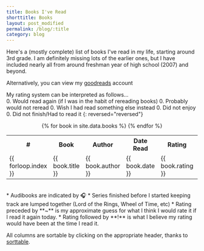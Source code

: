 ```yaml
---
title: Books I've Read
shorttitle: Books
layout: post_modified
permalink: /blog/:title
category: blog
---
```

<script src="{{ site.baseurl}}/assets/js/sorttable.js"></script>
<script src="{{ site.baseurl}}/assets/js/lastmod.js" type="text/javascript"></script>

<span class="blogpost">
Here's a (mostly complete) list of books I've read in my life, starting around 3rd grade. I am definitely missing lots of the earlier ones, but I have included nearly all from around freshman year of high school (2007) and beyond.

Alternatively, you can view my <a href="https://www.goodreads.com/jeffsolo"> goodreads</a> account  

My rating system can be interpreted as follows...  
  0. Would read again (if I was in the habit of rereading books)
  0. Probably would not reread
  0. Wish I had read something else instead
  0. Did not enjoy
  0. Did not finish/Had to read it
{: reversed="reversed"}

<center>
<table class="tableizer-table sortable">
<tr class="tableizer-firstrow fingerpointer">
<th>#</th><th>Book</th><th>Author</th><th>Date Read</th><th>Rating<br></th><th>Comments</th></tr>
{% for book in site.data.books %}
  <tr>
    <td>{{ forloop.index }}</td>
    <td>{{ book.title }}</td>
    <td>{{ book.author }}</td>
    <td sorttable_customkey="{{ forloop.index }}">{{ book.date }}</td>
    <td>{{ book.rating }}</td>
    <td>{{ book.comments }}</td>
  </tr>
{% endfor %}
</table>
</center>
<br>
* Audibooks are indicated by 🎧
* Series finished before I started keeping track are lumped together (Lord of the Rings, Wheel of Time, etc)  
* Rating preceded by **~** is my approximate guess for what I think I would rate it if I read it again today.  
* Rating followed by **!** is what I believe my rating would have been at the time I read it.  

All columns are sortable by clicking on the appropriate header, thanks to <a href="https://www.kryogenix.org/code/browser/sorttable/">sorttable</a>.  

